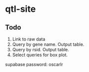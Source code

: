 # qtl-site
## Todo
1. Link to raw data
2. Query by gene name. Output table.
3. Query by rsid. Output table.
4. Select queries for box plot.

supabase password: oscarlr
